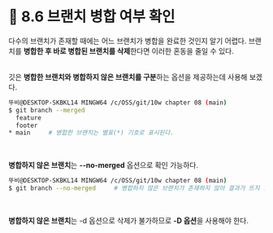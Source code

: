 # 📌 8.6 브랜치 병합 여부 확인

다수의 브랜치가 존재할 때에는 어느 브랜치가 병합을 완료한 것인지 알기 어렵다. 
브랜치를 **병합한 후 바로 병합된 브랜치를 삭제**한다면 이러한 혼동을 줄일 수 있다.
<br/><br/>

깃은 **병합한 브랜치와 병합하지 않은 브랜치를 구분**하는 옵션을 제공하는데 사용해 보겠다.
```bash
뚜비@DESKTOP-SKBKL14 MINGW64 /c/OSS/git/10w chapter 08 (main)
$ git branch --merged
  feature
  footer
* main     # 병합한 브랜치는 별표(*) 기호로 표시된다. 
```
<br/>

**병합하지 않은 브랜치**는 **--no-merged** 옵션으로 확인 가능하다.
```bash
뚜비@DESKTOP-SKBKL14 MINGW64 /c/OSS/git/10w chapter 08 (main)
$ git branch --no-merged     # 병합하지 않은 브랜치가 존재하지 않아 결과가 뜨지 않고 넘어간다.
```
<br/>

**병합하지 않은 브랜치**는 -d 옵션으로 삭제가 불가하므로 **-D 옵션**을 사용해야 한다.
